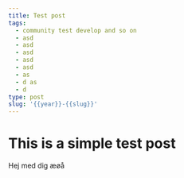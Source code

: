 ```yaml
---
title: Test post
tags:
  - community test develop and so on
  - asd
  - asd
  - asd
  - asd
  - asd
  - as
  - d as
  - d
type: post
slug: '{{year}}-{{slug}}'
---
```

# This is a simple test post



Hej med dig æøå
